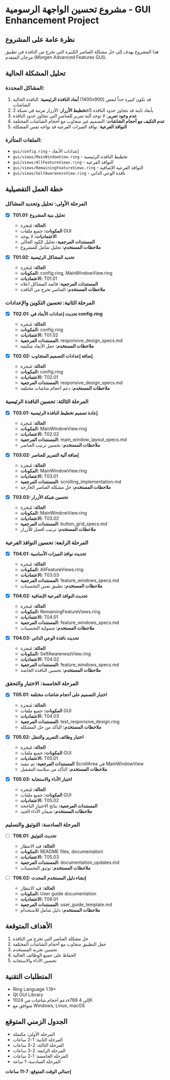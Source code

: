 # مشروع تحسين الواجهة الرسومية - GUI Enhancement Project

## نظرة عامة على المشروع
هذا المشروع يهدف إلى حل مشكلة العناصر الكبيرة التي تخرج من النافذة في تطبيق مرجان المتقدم (Morgen Advanced Features GUI).

## تحليل المشكلة الحالية

### المشاكل المحددة:
1. **أبعاد النافذة الرئيسية**: النافذة الحالية (1400x900) قد تكون كبيرة جداً لبعض الشاشات
2. **تخطيط الأزرار**: الأزرار مرتبة في شبكة 2x5 بأبعاد ثابتة قد تتجاوز حدود النافذة
3. **عدم وجود تمرير**: لا توجد آلية تمرير للعناصر التي تتجاوز حدود النافذة
4. **عدم التكيف مع أحجام الشاشات**: التصميم غير متجاوب مع أحجام الشاشات المختلفة
5. **النوافذ الفرعية**: نوافذ الميزات الفرعية قد تواجه نفس المشكلة

### الملفات المتأثرة:
- `gui/config.ring` - إعدادات الأبعاد
- `gui/views/MainWindowView.ring` - تخطيط النافذة الرئيسية
- `gui/views/AllFeatureViews.ring` - النوافذ الفرعية
- `gui/views/RemainingFeatureViews.ring` - النوافذ الفرعية الإضافية
- `gui/views/SelfAwarenessView.ring` - نافذة الوعي الذاتي

## خطة العمل التفصيلية

### المرحلة الأولى: تحليل وتحديد المشاكل
- [x] **T01.01: تحليل بنية المشروع**
  - **الحالة:** مُنجزة
  - **المكونات:** جميع ملفات GUI
  - **الاعتماديات:** لا يوجد
  - **المستندات المرجعية:** تحليل الكود الحالي
  - **ملاحظات المستخدم:** تحليل شامل للمشروع

- [x] **T01.02: تحديد المشاكل الرئيسية**
  - **الحالة:** مُنجزة
  - **المكونات:** config.ring, MainWindowView.ring
  - **الاعتماديات:** T01.01
  - **المستندات المرجعية:** قائمة المشاكل أعلاه
  - **ملاحظات المستخدم:** العناصر تخرج من النافذة

### المرحلة الثانية: تحسين التكوين والإعدادات
- [x] **T02.01: تحديث إعدادات الأبعاد في config.ring**
  - **الحالة:** مُنجزة
  - **المكونات:** config.ring
  - **الاعتماديات:** T01.02
  - **المستندات المرجعية:** responsive_design_specs.md
  - **ملاحظات المستخدم:** جعل الأبعاد متكيفة

- [x] **T02.02: إضافة إعدادات التصميم المتجاوب**
  - **الحالة:** مُنجزة
  - **المكونات:** config.ring
  - **الاعتماديات:** T02.01
  - **المستندات المرجعية:** responsive_design_specs.md
  - **ملاحظات المستخدم:** دعم أحجام شاشات مختلفة

### المرحلة الثالثة: تحسين النافذة الرئيسية
- [x] **T03.01: إعادة تصميم تخطيط النافذة الرئيسية**
  - **الحالة:** مُنجزة
  - **المكونات:** MainWindowView.ring
  - **الاعتماديات:** T02.02
  - **المستندات المرجعية:** main_window_layout_specs.md
  - **ملاحظات المستخدم:** تحسين ترتيب العناصر

- [x] **T03.02: إضافة آلية التمرير للعناصر**
  - **الحالة:** مُنجزة
  - **المكونات:** MainWindowView.ring
  - **الاعتماديات:** T03.01
  - **المستندات المرجعية:** scrolling_implementation.md
  - **ملاحظات المستخدم:** حل مشكلة العناصر الخارجة

- [x] **T03.03: تحسين شبكة الأزرار**
  - **الحالة:** مُنجزة
  - **المكونات:** MainWindowView.ring
  - **الاعتماديات:** T03.02
  - **المستندات المرجعية:** button_grid_specs.md
  - **ملاحظات المستخدم:** ترتيب أفضل للأزرار

### المرحلة الرابعة: تحسين النوافذ الفرعية
- [x] **T04.01: تحديث نوافذ الميزات الأساسية**
  - **الحالة:** مُنجزة
  - **المكونات:** AllFeatureViews.ring
  - **الاعتماديات:** T03.03
  - **المستندات المرجعية:** feature_windows_specs.md
  - **ملاحظات المستخدم:** تطبيق نفس التحسينات

- [x] **T04.02: تحديث النوافذ الفرعية الإضافية**
  - **الحالة:** مُنجزة
  - **المكونات:** RemainingFeatureViews.ring
  - **الاعتماديات:** T04.01
  - **المستندات المرجعية:** feature_windows_specs.md
  - **ملاحظات المستخدم:** شمولية التحسينات

- [x] **T04.03: تحديث نافذة الوعي الذاتي**
  - **الحالة:** مُنجزة
  - **المكونات:** SelfAwarenessView.ring
  - **الاعتماديات:** T04.02
  - **المستندات المرجعية:** feature_windows_specs.md
  - **ملاحظات المستخدم:** تحسين النافذة الخاصة

### المرحلة الخامسة: الاختبار والتحقق
- [x] **T05.01: اختبار التصميم على أحجام شاشات مختلفة**
  - **الحالة:** مُنجزة
  - **المكونات:** جميع ملفات GUI
  - **الاعتماديات:** T04.03
  - **المستندات المرجعية:** test_responsive_design.ring
  - **ملاحظات المستخدم:** التأكد من حل المشكلة

- [x] **T05.02: اختبار وظائف التمرير والتنقل**
  - **الحالة:** مُنجزة
  - **المكونات:** جميع ملفات GUI
  - **الاعتماديات:** T05.01
  - **المستندات المرجعية:** تم تنفيذ ScrollArea في MainWindowView
  - **ملاحظات المستخدم:** التأكد من سلاسة التشغيل

- [x] **T05.03: اختبار الأداء والاستجابة**
  - **الحالة:** مُنجزة
  - **المكونات:** جميع ملفات GUI
  - **الاعتماديات:** T05.02
  - **المستندات المرجعية:** نتائج الاختبار الناجحة
  - **ملاحظات المستخدم:** ضمان الأداء الجيد

### المرحلة السادسة: التوثيق والتسليم
- [ ] **T06.01: تحديث التوثيق**
  - **الحالة:** قيد الانتظار
  - **المكونات:** README files, documentation
  - **الاعتماديات:** T05.03
  - **المستندات المرجعية:** documentation_updates.md
  - **ملاحظات المستخدم:** توثيق التحسينات

- [ ] **T06.02: إنشاء دليل المستخدم المحدث**
  - **الحالة:** قيد الانتظار
  - **المكونات:** User guide documentation
  - **الاعتماديات:** T06.01
  - **المستندات المرجعية:** user_guide_template.md
  - **ملاحظات المستخدم:** دليل شامل للاستخدام

## الأهداف المتوقعة
1. حل مشكلة العناصر التي تخرج من النافذة
2. جعل التطبيق متجاوب مع أحجام الشاشات المختلفة
3. تحسين تجربة المستخدم
4. الحفاظ على جميع الوظائف الحالية
5. تحسين الأداء والاستجابة

## المتطلبات التقنية
- Ring Language 1.19+
- Qt GUI Library
- دعم أحجام شاشات من 1024x768 إلى 4K
- متوافق مع Windows, Linux, macOS

## الجدول الزمني المتوقع
- المرحلة الأولى: مكتملة
- المرحلة الثانية: 1-2 ساعات
- المرحلة الثالثة: 2-3 ساعات
- المرحلة الرابعة: 2-3 ساعات
- المرحلة الخامسة: 1-2 ساعات
- المرحلة السادسة: 1 ساعة

**إجمالي الوقت المتوقع: 7-11 ساعات**
